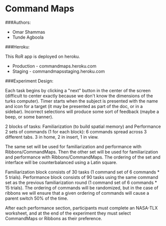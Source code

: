 Command Maps
============

###Authors:

* Omar Shammas
* Tunde Agboola

###Heroku:

This RoR app is deployed on heroku.

* Production - commandmaps.heroku.com
* Staging - commandmapsstaging.heroku.com

###Experiment Design:

Each task begins by clicking a "next" button in the center of the screen (difficult to center exactly because we don't know the dimensions of the turks computer). Timer starts when the subject is presented with the name and icon for a target (it may be presented as part of the doc, or in a sidebar). Incorrect selections will produce some sort of feedback (maybe a beep, or some banner).

2 blocks of tasks: Familiarization (to build spatial memory) and Performance
2 sets of commands (1 for each block): 6 commands spread across 3 different tabs. 3 in home, 2 in insert, 1 in view. 

The same set will be used for familiarization and performance with Ribbons/CommandMaps. Then the other set will be used for familiarization and performance with Ribbons/CommandMaps. The ordering of the set and interface will be counterbalanced using a Latin square.

Familiarization block consists of 30 tasks (1 command set of 6 commands * 5 trials). Performance block consists of 90 tasks using the same command set as the previous familiarization round (1 command set of 6 commands * 15 trials). The ordering of commands will be randomized, but in the case of ribbons we will ensure that a given ordering of commands will cause a parent switch 50% of the time.

After each performance section, participants must complete an NASA-TLX worksheet, and at the end of the experiment they must select CommandMaps or Ribbons as their preference.
